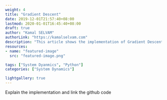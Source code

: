 ```yaml
---
weight: 4
title: "Gradient Descent"
date: 2019-12-01T21:57:40+08:00
lastmod: 2020-01-01T16:45:40+08:00
draft: true 
author: "Kamal SELVAM"
authorLink: "https://kamalselvam.com"
description: "This article shows the implementation of Gradient Descent Algorithm"
resources:
- name: "featured-image"
  src: "featured-image.png"

tags: ["System Dyanmics", "Python"]
categories: ["System Dynamics"]

lightgallery: true
---
```


Explain the implementation and link the github code 